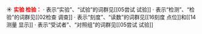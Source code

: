 ☀ <font color="red">**实验 检验：**</font>
· 表示“实验”、“试验”的词群见[[05尝试 试验]]
· 表示“检测”、“检验”的词群见[[02检查 调查]]
· 表示“刻度”、“读数”的词群见[[16刻度 点位]]和[[14测量 显示]]
· 表示“受试者”、“对照组”的词群见[[05尝试 试验]]

